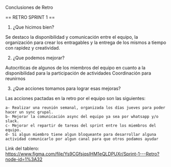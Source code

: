 Conclusiones de Retro

== RETRO SPRINT 1 ==

1. ¿Que hicimos bien?

Se destaco la disponibilidad y comunicación entre el equipo, la organización para crear los entragables y la entrega de los mismos a tiempo con rapidez y creatividad.

2. ¿Que podemos mejorar?

Autocriticas de algunos de los miembros del equipo en cuanto a la disponibilidad para la participación de actividades
Coordinación para reunirnos

3. ¿Que acciones tomamos para lograr esas mejoras?

Las acciones pactadas en la retro por el equipo son las siguientes:

    a- Realizar una reunión semanal, organizada los días jueves para poder hacer un sync grupal.
    b- Mejorar la comunicación async del equipo ya sea por whatsapp y/o slack.
    c- Mejorar el repartir de tareas del sprint entre los miembros del equipo. 
    d- Si algun miembro tiene algun bloqueante para desarrollar alguna actividad comunicarlo por algun canal para que otros podamos ayudar

Link del tablero: https://www.figma.com/file/Ys9CGfsjqsIHM1eQLDPUXr/Sprint-1---Retro?node-id=1%3A32